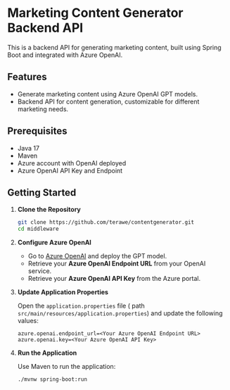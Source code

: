 # Marketing Content Generator Backend API

This is a backend API for generating marketing content, built using Spring Boot and integrated with Azure OpenAI.

## Features

- Generate marketing content using Azure OpenAI GPT models.
- Backend API for content generation, customizable for different marketing needs.

## Prerequisites

- Java 17
- Maven
- Azure account with OpenAI deployed
- Azure OpenAI API Key and Endpoint

## Getting Started

1. **Clone the Repository**

   ```bash
   git clone https://github.com/terawe/contentgenerator.git
   cd middleware
   ```
   
2. **Configure Azure OpenAI**

    * Go to [Azure OpenAI](https://ai.azure.com) and deploy the GPT model.
    * Retrieve your **Azure OpenAI Endpoint URL** from your OpenAI service.
    * Retrieve your **Azure OpenAI API Key** from the Azure portal.

3. **Update Application Properties**
   
   Open the `application.properties` file ( path `src/main/resources/application.properties`) and update the following values:
   
    ```properties
   azure.openai.endpoint_url=<Your Azure OpenAI Endpoint URL>
   azure.openai.key=<Your Azure OpenAI API Key>
   ```

4. **Run the Application**

   Use Maven to run the application:

    ```bash
    ./mvnw spring-boot:run
   ```
